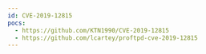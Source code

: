 ```yaml
---
id: CVE-2019-12815
pocs:
  - https://github.com/KTN1990/CVE-2019-12815
  - https://github.com/lcartey/proftpd-cve-2019-12815
---
```

